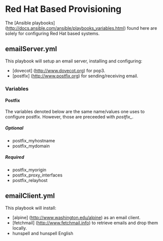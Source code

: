 # Red Hat Based Provisioning
The [Ansible playbooks] (http://docs.ansible.com/ansible/playbooks_variables.html) found here are solely for configuring Red Hat based systems.

## emailServer.yml
This playbook will setup an email server, installing and configuring:
* [dovecot] (http://www.dovecot.org) for pop3.
* [postfix] (http://www.postfix.org) for sending/receiving email.

### Variables

#### Postfix
The variables denoted below are the same name/values one uses to configure postfix.  However, those are preceeded with *postfix_*.

##### Optional
* postfix_myhostname
* postfix_mydomain

##### Required
* postfix_myorigin
* postfix_proxy_interfaces
* postfix_relayhost

## emailClient.yml
This playbook will install:
* [alpine] (http://www.washington.edu/alpine) as an email client.
* [fetchmail] (http://www.fetchmail.info) to retrieve emails and drop them locally.
* hunspell and hunspell English